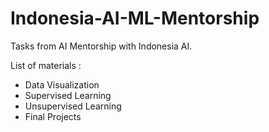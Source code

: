 # Indonesia-AI-ML-Mentorship
Tasks from AI Mentorship with Indonesia AI. 

List of materials :
  - Data Visualization
  - Supervised Learning
  - Unsupervised Learning
  - Final Projects
